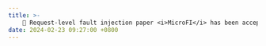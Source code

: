 ```yaml
---
title: >-
    🎉 Request-level fault injection paper <i>MicroFI</i> has been accepted by <a href="https://ieeexplore.ieee.org/xpl/RecentIssue.jsp?punumber=8858" style="color: #ff00fc;">TDSC</a>. Congras to Hongyang! 
date: 2024-02-23 09:27:00 +0800
---
```


<!-- <span class="badge badge-pill badge-info">Featured</span> -->